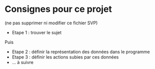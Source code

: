 # Consignes pour ce projet

(ne pas supprimer ni modifier ce fichier SVP)

* Etape 1 : trouver le sujet

Puis

* Etape 2 : définir la représentation des données dans le programme
* Etape 3 : définir les actions subies par ces données
* ... à suivre

